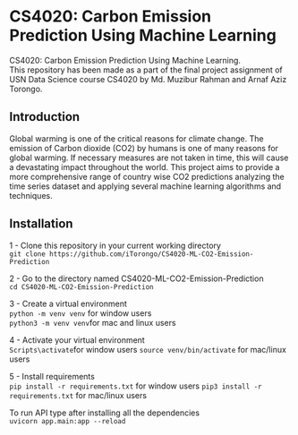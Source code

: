 # CS4020: Carbon Emission Prediction Using Machine Learning
CS4020: Carbon Emission Prediction Using Machine Learning.   
This repository has been made as a part of the final project assignment of USN Data Science course CS4020 by Md. Muzibur Rahman and Arnaf Aziz Torongo.

## Introduction

Global warming is one of the critical reasons for climate change. The emission of Carbon dioxide (CO2) by humans is one of many reasons for global warming. If necessary measures are not taken in time, this will cause a devastating impact throughout the world. This project aims to provide a more comprehensive range of country wise CO2 predictions analyzing the time series dataset and applying several machine learning algorithms and techniques.

## Installation
 1 - Clone this repository in your current working directory <br>
 ```git clone https://github.com/iTorongo/CS4020-ML-CO2-Emission-Prediction```

 2 - Go to the directory named CS4020-ML-CO2-Emission-Prediction <br>
 ```cd CS4020-ML-CO2-Emission-Prediction```

 3 - Create a virtual environment <br>
 ```python -m venv venv``` for window users <br>
```python3 -m venv venv```for mac and linux users <br>

4 - Activate your virtual environment <br>
```Scripts\activate```for window users 
```source venv/bin/activate``` for mac/linux users <br>

5 - Install requirements <br>
```pip install -r requirements.txt``` for window users
```pip3 install -r requirements.txt``` for mac/linux users <br>

To run API type after installing all the dependencies<br>
```uvicorn app.main:app --reload```

